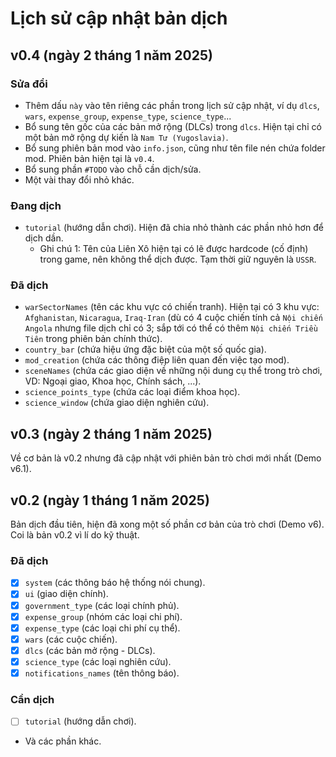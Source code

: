 # Lịch sử cập nhật bản dịch

## v0.4 (ngày 2 tháng 1 năm 2025)

### Sửa đổi

- Thêm dấu `này` vào tên riêng các phần trong lịch sử cập nhật, ví dụ `dlcs`, `wars`, `expense_group`, `expense_type`, `science_type`...
- Bổ sung tên gốc của các bản mở rộng (DLCs) trong `dlcs`. Hiện tại chỉ có một bản mở rộng dự kiến là `Nam Tư (Yugoslavia)`.
- Bổ sung phiên bản mod vào `info.json`, cũng như tên file nén chứa folder mod. Phiên bản hiện tại là `v0.4`.
- Bổ sung phần `#TODO` vào chỗ cần dịch/sửa.
- Một vài thay đổi nhỏ khác.

### Đang dịch

- `tutorial` (hướng dẫn chơi). Hiện đã chia nhỏ thành các phần nhỏ hơn để dịch dần.
    - Ghi chú 1: Tên của Liên Xô hiện tại có lẽ được hardcode (cố định) trong game, nên không thể dịch được. Tạm thời giữ nguyên là `USSR`.

### Đã dịch

- `warSectorNames` (tên các khu vực có chiến tranh). Hiện tại có 3 khu vực: `Afghanistan`, `Nicaragua`, `Iraq-Iran` (dù có 4 cuộc chiến tính cả `Nội chiến Angola` nhưng file dịch chỉ có 3; sắp tới có thể có thêm `Nội chiến Triều Tiên` trong phiên bản chính thức).
- `country_bar` (chứa hiệu ứng đặc biệt của một số quốc gia).
- `mod_creation` (chứa các thông điệp liên quan đến việc tạo mod).
- `sceneNames` (chứa các giao diện về những nội dung cụ thể trong trò chơi, VD: Ngoại giao, Khoa học, Chính sách, ...).
- `science_points_type` (chứa các loại điểm khoa học).
- `science_window` (chứa giao diện nghiên cứu).

## v0.3 (ngày 2 tháng 1 năm 2025)
Về cơ bản là v0.2 nhưng đã cập nhật với phiên bản trò chơi mới nhất (Demo v6.1).

## v0.2 (ngày 1 tháng 1 năm 2025)

Bản dịch đầu tiên, hiện đã xong một số phần cơ bản của trò chơi (Demo v6). Coi là bản v0.2 vì lí do kỹ thuật.

### Đã dịch

- [x] `system` (các thông báo hệ thống nói chung).
- [x] `ui` (giao diện chính).
- [x] `government_type` (các loại chính phủ).
- [x] `expense_group` (nhóm các loại chi phí).
- [x] `expense_type` (các loại chi phí cụ thể).
- [x] `wars` (các cuộc chiến).
- [x] `dlcs` (các bản mở rộng - DLCs).
- [x] `science_type` (các loại nghiên cứu).
- [x] `notifications_names` (tên thông báo).

### Cần dịch
- [ ] `tutorial` (hướng dẫn chơi).
- Và các phần khác.